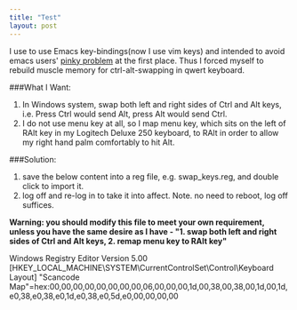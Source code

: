```yaml
---
title: "Test"
layout: post
---
```



I use to use Emacs key-bindings(now I use vim keys) and intended to avoid emacs users' [pinky problem](http://ergoemacs.org/emacs/emacs_pinky.html) at the first place. Thus I forced myself to rebuild muscle memory for ctrl-alt-swapping in qwert keyboard.

###What I Want:
1. In Windows system, swap both left and right sides of Ctrl and Alt keys, i.e. Press Ctrl would send Alt, press Alt would send Ctrl.
2. I do not use menu key at all, so I map menu key, which sits on the left of RAlt key in my Logitech Deluxe 250 keyboard, to RAlt in order to allow my right hand palm comfortably to hit Alt.

###Solution:
1. save the below content into a reg file, e.g. swap_keys.reg, and double click to import it.
2. log off and re-log in to take it into affect. Note. no need to reboot, log off suffices.

**Warning: you should modify this file to meet your own requirement, unless you have the same desire as I have - "1. swap both left and right sides of Ctrl and Alt keys, 2. remap menu key to RAlt key"**
<div class="message">
Windows Registry Editor Version 5.00
 [HKEY_LOCAL_MACHINE\SYSTEM\CurrentControlSet\Control\Keyboard Layout]
 "Scancode Map"=hex:00,00,00,00,00,00,00,00,06,00,00,00,1d,00,38,00,38,00,1d,00,1d,e0,38,e0,38,e0,1d,e0,38,e0,5d,e0,00,00,00,00
</div>
